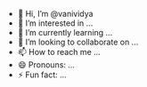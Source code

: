- 👋 Hi, I’m @vanividya
- 👀 I’m interested in ...
- 🌱 I’m currently learning ...
- 💞️ I’m looking to collaborate on ...
- 📫 How to reach me ...
- 😄 Pronouns: ...
- ⚡ Fun fact: ...

<!---
vanividya/vanividya is a ✨ special ✨ repository because its `README.md` (this file) appears on your GitHub profile.
You can click the Preview link to take a look at your changes.
--->
